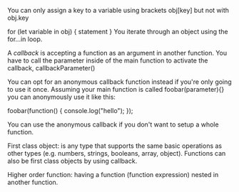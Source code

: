 You can only assign a key to a variable using brackets obj[key] but not with obj.key

for (let variable in obj) {
  statement
}
You iterate through an object using the for...in loop.

A *callback* is accepting a function as an argument in another function. You have to call the parameter inside of the main function to activate the callback, callbackParameter()

You can opt for an anonymous callback function instead if you're only going to use it once. Assuming your main function is called foobar(parameter){} you can anonymously use it like this:

foobar(function() {
  console.log("hello");
});

You can use the anonymous callback if you don't want to setup a whole function.

First class object: is any type that supports the same basic operations as other types (e.g. numbers, strings, booleans, array, object).
Functions can also be first class objects by using callback. 

Higher order function: having a function (function expression) nested in another function.


